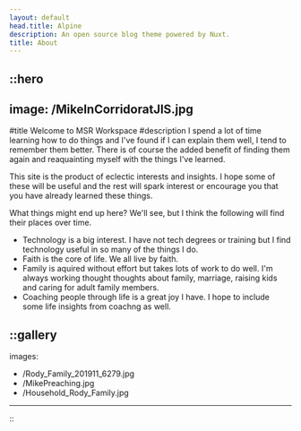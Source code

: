 ```yaml
---
layout: default
head.title: Alpine
description: An open source blog theme powered by Nuxt.
title: About
---
```


::hero
---
image: /MikeInCorridoratJIS.jpg
---
#title
Welcome to MSR Workspace
#description
I spend a lot of time learning how to do things and I've found if I can explain them well, I tend to remember them better.  There is of course the added benefit of finding them again and reaquainting myself with the things I've learned.

This site is the product of eclectic interests and insights.  I hope some of these will be useful and the rest will spark interest or encourage you that you have already learned these things.

What things might end up here? We'll see, but I think the following will find their places over time.

  - Technology is a big interest.  I have not tech degrees or training but I find technology useful in so many of the things I do.
  - Faith is the core of life.  We all live by faith.
  - Family is aquired without effort but takes lots of work to do well. I'm always working thought thoughts about family, marriage, raising kids and caring for adult family members.
  - Coaching people through life is a great joy I have.  I hope to include some life insights from coachng as well.



::gallery
---
images:
  - /Rody_Family_201911_6279.jpg
  - /MikePreaching.jpg
  - /Household_Rody_Family.jpg
---
::
